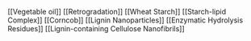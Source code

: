 [[Vegetable oil]]
[[Retrogradation]]
[[Wheat Starch]]
[[Starch-lipid Complex]]
[[Corncob]]
[[Lignin Nanoparticles]]
[[Enzymatic Hydrolysis Residues]]
[[Lignin-containing Cellulose Nanofibrils]]
